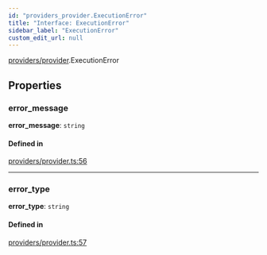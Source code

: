 ```yaml
---
id: "providers_provider.ExecutionError"
title: "Interface: ExecutionError"
sidebar_label: "ExecutionError"
custom_edit_url: null
---
```


[providers/provider](../modules/providers_provider.md).ExecutionError

## Properties

### error\_message

 **error\_message**: `string`

#### Defined in

[providers/provider.ts:56](https://github.com/maxhr/near--near-api-js/blob/d8efa7d5/packages/near-api-js/src/providers/provider.ts#L56)

___

### error\_type

 **error\_type**: `string`

#### Defined in

[providers/provider.ts:57](https://github.com/maxhr/near--near-api-js/blob/d8efa7d5/packages/near-api-js/src/providers/provider.ts#L57)

